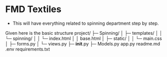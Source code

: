 # FMD Textiles
* This will have everything related to spinning department step by step.

Given here is the basic structure
project/
├─ Spinning/
│  ├─ templates/
│  │  └─ spinning/
│  │     └─ index.html
│  │  base.html
│  ├─ static/
│  │  └─ main.css
│  ├─ forms.py
│  └─ views.py
├─ __init__.py
├─ Models.py
app.py
readme.md
.env
requirements.txt